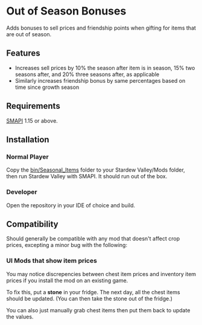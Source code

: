 # Out of Season Bonuses
Adds bonuses to sell prices and friendship points when gifting for items that are out of season.

## Features
* Increases sell prices by 10% the season after item is in season, 15% two seasons after, and 20% three seasons after, as applicable
* Similarly increases friendship bonus by same percentages based on time since growth season 

## Requirements
[SMAPI](https://github.com/Pathoschild/SMAPI/releases) 1.15 or above.

## Installation 
### Normal Player
Copy the [bin/Seasonal_Items](/Seasonal_Items/bin/Seasonal_Items) folder to your Stardew Valley/Mods folder, then run Stardew Valley with SMAPI. It should run out of the box.

### Developer 
Open the repository in your IDE of choice and build.

## Compatibility
Should generally be compatible with any mod that doesn't affect crop prices, excepting a minor bug with the following:

### UI Mods that show item prices
You may notice discrepencies between chest item prices and inventory item prices if you install the mod on an existing game.

To fix this, put a **stone** in your fridge. The next day, all the chest items should be updated. (You can then take the stone out of the fridge.)

You can also just manually grab chest items then put them back to update the values.